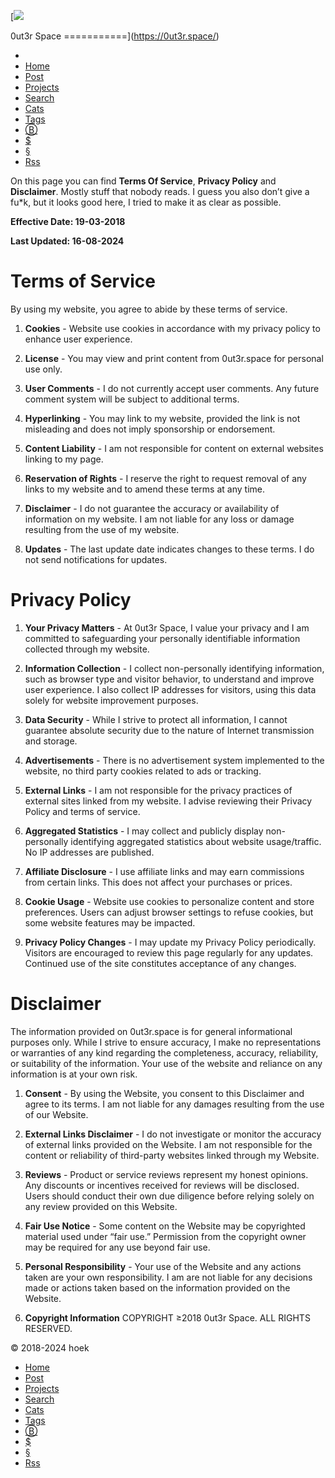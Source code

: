 [![](/images/logo.png)

0ut3r Space
===========](https://0ut3r.space/)

* [](#)
* [Home](https://0ut3r.space/)
* [Post](https://0ut3r.space/archives/)
* [Projects](https://0ut3r.space/projects/)
* [Search](https://0ut3r.space/search/)
* [Cats](https://0ut3r.space/categories/)
* [Tags](https://0ut3r.space/tags/)
* [Ⓑ](https://0ut3r.space/badges/)
* [$](https://0ut3r.space/donations/)
* [§](https://0ut3r.space/tos/)
* [Rss](https://0ut3r.space/atom.xml)

On this page you can find **Terms Of Service**, **Privacy Policy** and **Disclaimer**. Mostly stuff that nobody reads. I guess you also don’t give a fu\*k, but it looks good here, I tried to make it as clear as possible.

**Effective Date: 19-03-2018**

**Last Updated: 16-08-2024**

[](#Terms-of-Service "Terms of Service")Terms of Service
========================================================

By using my website, you agree to abide by these terms of service.

1. **Cookies** - Website use cookies in accordance with my privacy policy to enhance user experience.
    
2. **License** - You may view and print content from 0ut3r.space for personal use only.
    
3. **User Comments** - I do not currently accept user comments. Any future comment system will be subject to additional terms.
    
4. **Hyperlinking** - You may link to my website, provided the link is not misleading and does not imply sponsorship or endorsement.
    
5. **Content Liability** - I am not responsible for content on external websites linking to my page.
    
6. **Reservation of Rights** - I reserve the right to request removal of any links to my website and to amend these terms at any time.
    
7. **Disclaimer** - I do not guarantee the accuracy or availability of information on my website. I am not liable for any loss or damage resulting from the use of my website.
    
8. **Updates** - The last update date indicates changes to these terms. I do not send notifications for updates.
    

[](#Privacy-Policy "Privacy Policy")Privacy Policy
==================================================

1. **Your Privacy Matters** - At 0ut3r Space, I value your privacy and I am committed to safeguarding your personally identifiable information collected through my website.
    
2. **Information Collection** - I collect non-personally identifying information, such as browser type and visitor behavior, to understand and improve user experience. I also collect IP addresses for visitors, using this data solely for website improvement purposes.
    
3. **Data Security** - While I strive to protect all information, I cannot guarantee absolute security due to the nature of Internet transmission and storage.
    
4. **Advertisements** - There is no advertisement system implemented to the website, no third party cookies related to ads or tracking.
    
5. **External Links** - I am not responsible for the privacy practices of external sites linked from my website. I advise reviewing their Privacy Policy and terms of service.
    
6. **Aggregated Statistics** - I may collect and publicly display non-personally identifying aggregated statistics about website usage/traffic. No IP addresses are published.
    
7. **Affiliate Disclosure** - I use affiliate links and may earn commissions from certain links. This does not affect your purchases or prices.
    
8. **Cookie Usage** - Website use cookies to personalize content and store preferences. Users can adjust browser settings to refuse cookies, but some website features may be impacted.
    
9. **Privacy Policy Changes** - I may update my Privacy Policy periodically. Visitors are encouraged to review this page regularly for any updates. Continued use of the site constitutes acceptance of any changes.
    

[](#Disclaimer "Disclaimer")Disclaimer
======================================

The information provided on 0ut3r.space is for general informational purposes only. While I strive to ensure accuracy, I make no representations or warranties of any kind regarding the completeness, accuracy, reliability, or suitability of the information. Your use of the website and reliance on any information is at your own risk.

1. **Consent** - By using the Website, you consent to this Disclaimer and agree to its terms. I am not liable for any damages resulting from the use of our Website.
    
2. **External Links Disclaimer** - I do not investigate or monitor the accuracy of external links provided on the Website. I am not responsible for the content or reliability of third-party websites linked through my Website.
    
3. **Reviews** - Product or service reviews represent my honest opinions. Any discounts or incentives received for reviews will be disclosed. Users should conduct their own due diligence before relying solely on any review provided on this Website.
    
4. **Fair Use Notice** - Some content on the Website may be copyrighted material used under “fair use.” Permission from the copyright owner may be required for any use beyond fair use.
    
5. **Personal Responsibility** - Your use of the Website and any actions taken are your own responsibility. I am are not liable for any decisions made or actions taken based on the information provided on the Website.
    
6. **Copyright Information** COPYRIGHT ≥2018 0ut3r Space. ALL RIGHTS RESERVED.
    

© 2018-2024 hoek

* [Home](https://0ut3r.space/)
* [Post](https://0ut3r.space/archives/)
* [Projects](https://0ut3r.space/projects/)
* [Search](https://0ut3r.space/search/)
* [Cats](https://0ut3r.space/categories/)
* [Tags](https://0ut3r.space/tags/)
* [Ⓑ](https://0ut3r.space/badges/)
* [$](https://0ut3r.space/donations/)
* [§](https://0ut3r.space/tos/)
* [Rss](https://0ut3r.space/atom.xml)